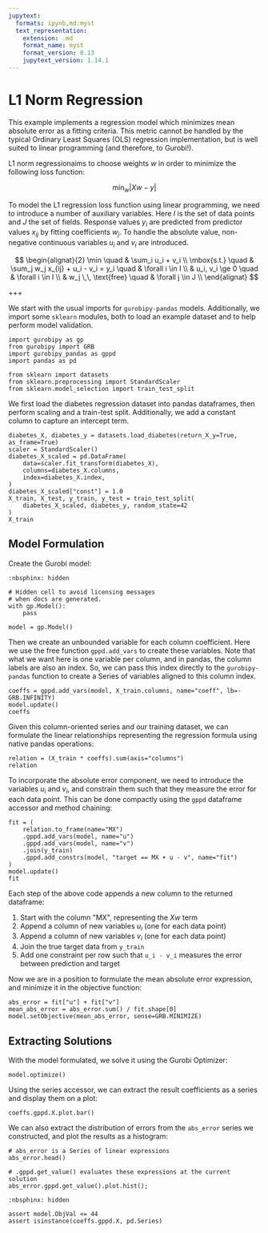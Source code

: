 ```yaml
---
jupytext:
  formats: ipynb,md:myst
  text_representation:
    extension: .md
    format_name: myst
    format_version: 0.13
    jupytext_version: 1.14.1
---
```


# L1 Norm Regression

This example implements a regression model which minimizes mean absolute error as a fitting criteria. This metric cannot be handled by the typical Ordinary Least Squares (OLS) regression implementation, but is well suited to linear programming (and therefore, to Gurobi!).

L1 norm regressionaims to choose weights $w$ in order to minimize the following loss function:

$$
\min_w \lvert Xw - y \rvert
$$

To model the L1 regression loss function using linear programming, we need to introduce a number of auxiliary variables. Here $I$ is the set of data points and $J$ the set of fields. Response values $y_i$ are predicted from predictor values $x_{ij}$ by fitting coefficients $w_j$. To handle the absolute value, non-negative continuous variables $u_i$ and $v_i$ are introduced.

$$
\begin{alignat}{2}
\min \quad        & \sum_i u_i + v_i \\
\mbox{s.t.} \quad & \sum_j w_j x_{ij} + u_i - v_i = y_i \quad & \forall i \in I \\
                  & u_i, v_i \ge 0                     \quad & \forall i \in I \\
                  & w_j \,\, \text{free}               \quad & \forall j \in J \\
\end{alignat}
$$

+++

We start with the usual imports for `gurobipy-pandas` models. Additionally, we import some `sklearn` modules, both to load an example dataset and to help perform model validation.

```{code-cell}
import gurobipy as gp
from gurobipy import GRB
import gurobipy_pandas as gppd
import pandas as pd

from sklearn import datasets
from sklearn.preprocessing import StandardScaler
from sklearn.model_selection import train_test_split
```

We first load the diabetes regression dataset into pandas dataframes, then perform scaling and a train-test split. Additionally, we add a constant column to capture an intercept term.

```{code-cell}
diabetes_X, diabetes_y = datasets.load_diabetes(return_X_y=True, as_frame=True)
scaler = StandardScaler()
diabetes_X_scaled = pd.DataFrame(
    data=scaler.fit_transform(diabetes_X),
    columns=diabetes_X.columns,
    index=diabetes_X.index,
)
diabetes_X_scaled["const"] = 1.0
X_train, X_test, y_train, y_test = train_test_split(
    diabetes_X_scaled, diabetes_y, random_state=42
)
X_train
```

## Model Formulation

Create the Gurobi model:

```{code-cell}
:nbsphinx: hidden

# Hidden cell to avoid licensing messages
# when docs are generated.
with gp.Model():
    pass
```

```{code-cell}
model = gp.Model()
```

Then we create an unbounded variable for each column coefficient. Here we use the free function `gppd.add_vars` to create these variables. Note that what we want here is one variable per column, and in pandas, the column labels are also an index. So, we can pass this index directly to the `gurobipy-pandas` function to create a Series of variables aligned to this column index.

```{code-cell}
coeffs = gppd.add_vars(model, X_train.columns, name="coeff", lb=-GRB.INFINITY)
model.update()
coeffs
```

Given this column-oriented series and our training dataset, we can formulate the linear relationships representing the regression formula using native pandas operations:

```{code-cell}
relation = (X_train * coeffs).sum(axis="columns")
relation
```

To incorporate the absolute error component, we need to introduce the variables $u_i$ and $v_i$, and constrain them such that they measure the error for each data point. This can be done compactly using the `gppd` dataframe accessor and method chaining:

```{code-cell}
fit = (
    relation.to_frame(name="MX")
    .gppd.add_vars(model, name="u")
    .gppd.add_vars(model, name="v")
    .join(y_train)
    .gppd.add_constrs(model, "target == MX + u - v", name="fit")
)
model.update()
fit
```

Each step of the above code appends a new column to the returned dataframe:

1. Start with the column "MX", representing the $Xw$ term
2. Append a column of new variables $u_i$ (one for each data point)
3. Append a column of new variables $v_i$ (one for each data point)
4. Join the true target data from `y_train`
5. Add one constraint per row such that `u_i - v_i` measures the error between prediction and target

Now we are in a position to formulate the mean absolute error expression, and minimize it in the objective function:

```{code-cell}
abs_error = fit["u"] + fit["v"]
mean_abs_error = abs_error.sum() / fit.shape[0]
model.setObjective(mean_abs_error, sense=GRB.MINIMIZE)
```

## Extracting Solutions

With the model formulated, we solve it using the Gurobi Optimizer:

```{code-cell}
model.optimize()
```

Using the series accessor, we can extract the result coefficients as a series and display them on a plot:

```{code-cell}
coeffs.gppd.X.plot.bar()
```

We can also extract the distribution of errors from the `abs_error` series we constructed, and plot the results as a histogram:

```{code-cell}
# abs_error is a Series of linear expressions
abs_error.head()
```

```{code-cell}
# .gppd.get_value() evaluates these expressions at the current solution
abs_error.gppd.get_value().plot.hist();
```

```{code-cell}
:nbsphinx: hidden

assert model.ObjVal <= 44
assert isinstance(coeffs.gppd.X, pd.Series)
```
